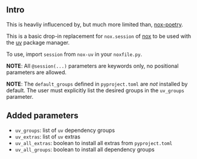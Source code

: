 ## Intro

This is heavliy influcenced by, but much more limited than, 
[nox-poetry](https://nox-poetry.readthedocs.io).

This is a basic drop-in replacement for `nox.session` of [nox](https://nox.thea.codes/) to be used 
with the [uv](https://docs.astral.sh/uv/) package manager.

To use, import `session` from `nox-uv` in your `noxfile.py`.

**NOTE**: All `@session(...)` parameters are keywords only, no positional parameters are allowed.

**NOTE**: The `default_groups` defined in `pyproject.toml` are _not_ installed by default. The
user must explicitly list the desired groups in the `uv_groups` parameter. 

## Added parameters

- `uv_groups`: list of `uv` dependency groups
- `uv_extras`: list of `uv` extras
- `uv_all_extras`: boolean to install all extras from `pyproject.toml`
- `uv_all_groups`: boolean to install all dependency groups
